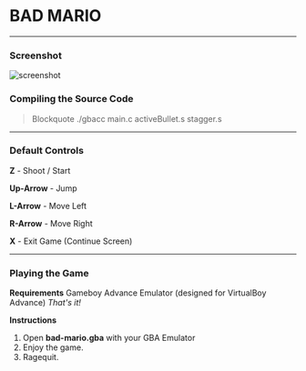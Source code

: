 # BAD MARIO
----------
### Screenshot
![screenshot](http://i.imgur.com/sGiDiZ6.png)


### Compiling the Source Code

> Blockquote ./gbacc main.c activeBullet.s stagger.s

----------


### Default Controls

**Z** - Shoot / Start

**Up-Arrow** - Jump

**L-Arrow** - Move Left

**R-Arrow** - Move Right

**X** - Exit Game (Continue Screen)


----------


### Playing the Game
**Requirements**
Gameboy Advance Emulator (designed for VirtualBoy Advance)
*That's it!*

**Instructions**
 1. Open **bad-mario.gba** with your GBA Emulator
 2. Enjoy the game.
 3. Ragequit.

